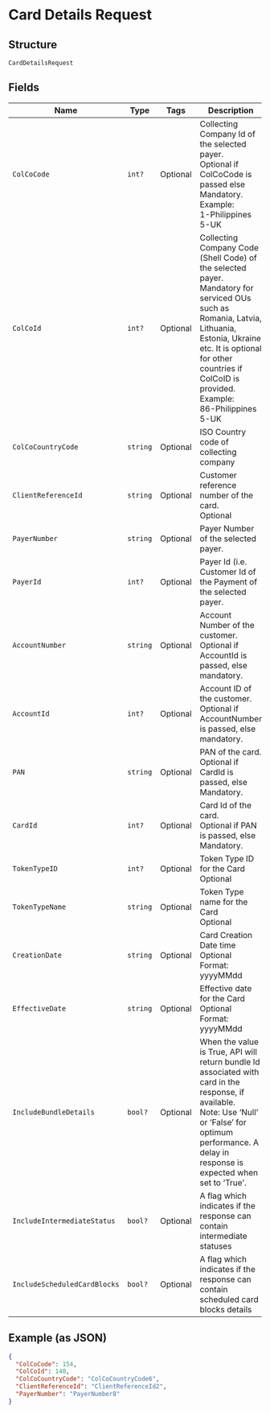 
# Card Details Request

## Structure

`CardDetailsRequest`

## Fields

| Name | Type | Tags | Description |
|  --- | --- | --- | --- |
| `ColCoCode` | `int?` | Optional | Collecting Company Id  of the selected payer.<br>Optional if ColCoCode is passed else Mandatory.<br>Example:<br>1-Philippines<br>5-UK |
| `ColCoId` | `int?` | Optional | Collecting Company Code (Shell Code) of the selected payer.<br>Mandatory for serviced OUs such as Romania, Latvia, Lithuania, Estonia, Ukraine etc. It is optional for other countries if ColCoID is provided.<br>Example:<br>86-Philippines<br>5-UK |
| `ColCoCountryCode` | `string` | Optional | ISO Country code of collecting company |
| `ClientReferenceId` | `string` | Optional | Customer reference number of the card.<br>Optional |
| `PayerNumber` | `string` | Optional | Payer Number of the selected payer. |
| `PayerId` | `int?` | Optional | Payer Id (i.e. Customer Id of the Payment of the selected payer. |
| `AccountNumber` | `string` | Optional | Account Number of the customer.<br>Optional if AccountId is passed, else mandatory. |
| `AccountId` | `int?` | Optional | Account ID of the customer.<br>Optional if AccountNumber is passed, else mandatory. |
| `PAN` | `string` | Optional | PAN of the card.<br>Optional if CardId is passed, else Mandatory. |
| `CardId` | `int?` | Optional | Card Id of the card.<br>Optional if PAN is passed, else Mandatory. |
| `TokenTypeID` | `int?` | Optional | Token Type ID for the Card<br>Optional |
| `TokenTypeName` | `string` | Optional | Token Type name for the Card<br>Optional |
| `CreationDate` | `string` | Optional | Card Creation Date time<br>Optional<br>Format: yyyyMMdd |
| `EffectiveDate` | `string` | Optional | Effective date for the Card<br>Optional<br>Format: yyyyMMdd |
| `IncludeBundleDetails` | `bool?` | Optional | When the value is True, API will return bundle Id associated with card in the response, if available.<br>Note: Use ‘Null’ or ‘False’ for optimum performance. A delay in response is expected when set to ‘True’. |
| `IncludeIntermediateStatus` | `bool?` | Optional | A flag which indicates if the response can contain intermediate statuses |
| `IncludeScheduledCardBlocks` | `bool?` | Optional | A flag which indicates if the response can contain scheduled card blocks details |

## Example (as JSON)

```json
{
  "ColCoCode": 154,
  "ColCoId": 140,
  "ColCoCountryCode": "ColCoCountryCode6",
  "ClientReferenceId": "ClientReferenceId2",
  "PayerNumber": "PayerNumber8"
}
```

